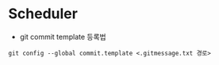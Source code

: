 # Scheduler

- git commit template 등록법
```
git config --global commit.template <.gitmessage.txt 경로>
```